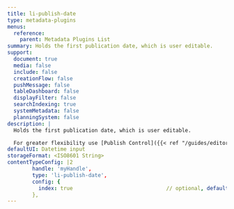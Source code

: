 ```yaml
---
title: li-publish-date
type: metadata-plugins
menus:
  reference:
    parent: Metadata Plugins List
summary: Holds the first publication date, which is user editable.
support:
  document: true
  media: false
  include: false
  creationFlow: false
  pushMessage: false
  tableDashboard: false
  displayFilter: false
  searchIndexing: true
  systemMetadata: false
  planningSystem: false
description: |
  Holds the first publication date, which is user editable.

  For greater flexibility use [Publish Control]({{< ref "/guides/editor/publish-control">}}) instead.
defaultUI: Datetime input
storageFormat: <ISO8601 String>
contentTypeConfig: |2
        handle: 'myHandle',
        type: 'li-publish-date',
        config: {
          index: true                              // optional, default: false. {{< added-in "release-2023-07" >}}
        },
---
```

